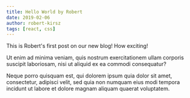 ```yaml
---
title: Hello World by Robert
date: 2019-02-06
author: robert-kirsz
tags: [react, css]
---
```


This is Robert's first post on our new blog! How exciting!

Ut enim ad minima veniam, quis nostrum exercitationem ullam corporis suscipit laboriosam, nisi ut aliquid ex ea commodi consequatur?

Neque porro quisquam est, qui dolorem ipsum quia dolor sit amet, consectetur, adipisci velit, sed quia non numquam eius modi tempora incidunt ut labore et dolore magnam aliquam quaerat voluptatem.
